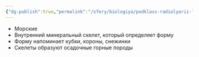 ```yaml
---
{"dg-publish":true,"permalink":"/sfery/biologiya/podklass-radiolyarii-lucheviki/","tags":["Зоология"]}
---
```


- Морские
- Внутренний минеральный скелет, который определяет форму
- Форму напоминает кубки, короны, снежинки
- Скелеты образуют осадочные горные породы